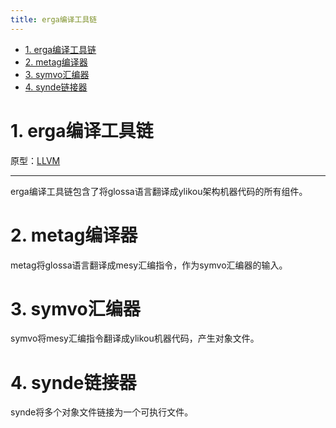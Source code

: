 ```yaml
---
title: erga编译工具链
---
```

<!--
    YangVillage Website
    Copyright (C) 2024  Qzlzdy

    This content is licensed under the Creative Commons Attribution Share Alike
    4.0 International (CC-BY-SA-4.0).

    See <https://creativecommons.org/licenses/by-sa/4.0/>.
-->
- [1. erga编译工具链](#1-erga编译工具链)
- [2. metag编译器](#2-metag编译器)
- [3. symvo汇编器](#3-symvo汇编器)
- [4. synde链接器](#4-synde链接器)

# 1. erga编译工具链

原型：[LLVM](https://llvm.org/)

---

erga编译工具链包含了将glossa语言翻译成ylikou架构机器代码的所有组件。

# 2. metag编译器

metag将glossa语言翻译成mesy汇编指令，作为symvo汇编器的输入。

# 3. symvo汇编器

symvo将mesy汇编指令翻译成ylikou机器代码，产生对象文件。

# 4. synde链接器

synde将多个对象文件链接为一个可执行文件。
